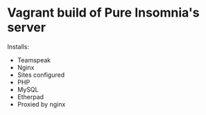 Vagrant build of Pure Insomnia's server
=======================

Installs:
- Teamspeak
- Nginx
 - Sites configured
- PHP
- MySQL
- Etherpad
 - Proxied by nginx
